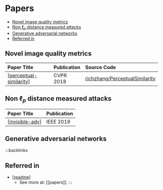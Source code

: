 # Papers

- [Novel image quality metrics](#novel-image-quality-metrics)
- [Non $\ell_p$ distance measured attacks](#non-ell_p-distance-measured-attacks)
- [Generative adversarial networks](#generative-adversarial-networks)
- [Referred in](#referred-in)

## Novel image quality metrics

| Paper Title               | Publication | Source Code                                                                         |
| :------------------------ | :---------- | :---------------------------------------------------------------------------------- |
| [[perceptual-similarity]] | CVPR 2018   | [richzhang/PerceptualSimilarity](https://github.com/richzhang/PerceptualSimilarity) |

## Non $\ell_p$ distance measured attacks

| Paper Title       | Publication |
| :---------------- | :---------- |
| [[invisible-adv]] | IEEE 2019   |

## Generative adversarial networks

:::backlinks
## Referred in
* [[readme]]
	* See more at: [[papers]].
:::

[//begin]: # "Autogenerated link references for markdown compatibility"
[perceptual-similarity]: perceptual-similarity.md "Perceptual Similarity"
[invisible-adv]: invisible-adv.md "Invisible Adversarial Attack"
[readme]: readme.md "🔬 Spencer's Wiki"
[//end]: # "Autogenerated link references"
